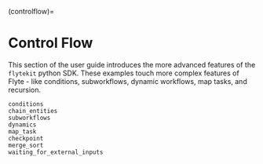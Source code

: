 (controlflow)=

# Control Flow

This section of the user guide introduces the more advanced features of the
`flytekit` python SDK. These examples touch more complex features of Flyte -
like conditions, subworkflows, dynamic workflows, map tasks, and recursion.

```{auto-examples-toc}
conditions
chain_entities
subworkflows
dynamics
map_task
checkpoint
merge_sort
waiting_for_external_inputs
```
